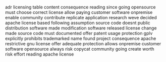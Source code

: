 adr licensing table content consequence reading since going opensource must choose correct license allow paying customer software onpremise enable community contribute replicate application research weve decided apache license based following assumption source code doesnt public distribution software made modification software released license change made source code must documented offer patent usage protection gplv explicitly prohibits trademarked name found project consequence apache restrictive gnu license offer adequate protection allows onpremise customer software opensource always risk copycat community going create worth risk effort reading apache license